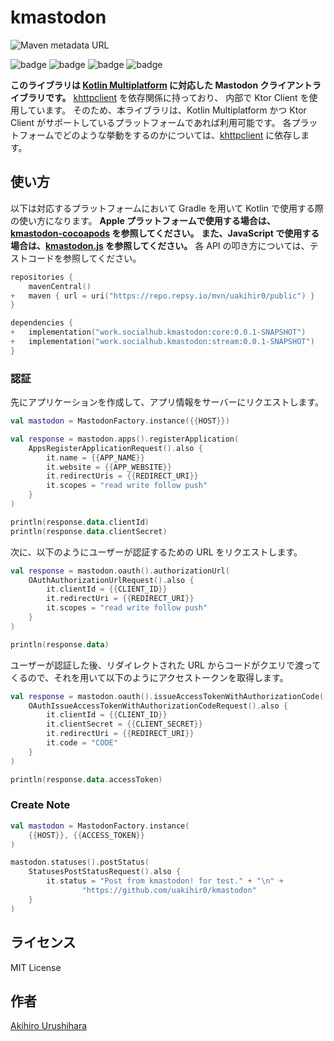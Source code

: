 # kmastodon

![Maven metadata URL](https://img.shields.io/maven-metadata/v?metadataUrl=https%3A%2F%2Frepo.repsy.io%2Fmvn%2Fuakihir0%2Fpublic%2Fwork%2Fsocialhub%2Fkmastodon%2Fcore%2Fmaven-metadata.xml)

![badge][badge-js]
![badge][badge-jvm]
![badge][badge-ios]
![badge][badge-mac]

**このライブラリは [Kotlin Multiplatform](https://kotlinlang.org/docs/multiplatform.html) に対応した Mastodon クライアントライブラリです。**
[khttpclient] を依存関係に持っており、 内部で Ktor Client を使用しています。
そのため、本ライブラリは、Kotlin Multiplatform かつ Ktor Client がサポートしているプラットフォームであれば利用可能です。
各プラットフォームでどのような挙動をするのかについては、[khttpclient] に依存します。

## 使い方

以下は対応するプラットフォームにおいて Gradle を用いて Kotlin で使用する際の使い方になります。
**Apple プラットフォームで使用する場合は、 [kmastodon-cocoapods](https://github.com/uakihir0/kmastodon-cocoapods) を参照してください。**
**また、JavaScript で使用する場合は、[kmastodon.js](https://github.com/uakihir0/kmastodon.js) を参照してください。**
各 API の叩き方については、テストコードを参照してください。

```kotlin:build.gradle.kts
repositories {
    mavenCentral()
+   maven { url = uri("https://repo.repsy.io/mvn/uakihir0/public") }
}

dependencies {
+   implementation("work.socialhub.kmastodon:core:0.0.1-SNAPSHOT")
+   implementation("work.socialhub.kmastodon:stream:0.0.1-SNAPSHOT")
}
```

### 認証

先にアプリケーションを作成して、アプリ情報をサーバーにリクエストします。

```kotlin
val mastodon = MastodonFactory.instance({{HOST}})

val response = mastodon.apps().registerApplication(
    AppsRegisterApplicationRequest().also {
        it.name = {{APP_NAME}}
        it.website = {{APP_WEBSITE}}
        it.redirectUris = {{REDIRECT_URI}}
        it.scopes = "read write follow push"
    }
)

println(response.data.clientId)
println(response.data.clientSecret)
```

次に、以下のようにユーザーが認証するための URL をリクエストします。

```kotlin
val response = mastodon.oauth().authorizationUrl(
    OAuthAuthorizationUrlRequest().also {
        it.clientId = {{CLIENT_ID}}
        it.redirectUri = {{REDIRECT_URI}}
        it.scopes = "read write follow push"
    }
)

println(response.data)
```

ユーザーが認証した後、リダイレクトされた URL からコードがクエリで渡ってくるので、それを用いて以下のようにアクセストークンを取得します。

```kotlin
val response = mastodon.oauth().issueAccessTokenWithAuthorizationCode(
    OAuthIssueAccessTokenWithAuthorizationCodeRequest().also {
        it.clientId = {{CLIENT_ID}}
        it.clientSecret = {{CLIENT_SECRET}}
        it.redirectUri = {{REDIRECT_URI}}
        it.code = "CODE"
    }
)

println(response.data.accessToken)
```

### Create Note

```kotlin
val mastodon = MastodonFactory.instance(
    {{HOST}}, {{ACCESS_TOKEN}}
)

mastodon.statuses().postStatus(
    StatusesPostStatusRequest().also {
        it.status = "Post from kmastodon! for test." + "\n" +
                "https://github.com/uakihir0/kmastodon"
    }
)
```

## ライセンス

MIT License

## 作者

[Akihiro Urushihara](https://github.com/uakihir0)

[khttpclient]: https://github.com/uakihir0/khttpclient
[badge-android]: http://img.shields.io/badge/-android-6EDB8D.svg
[badge-android-native]: http://img.shields.io/badge/support-[AndroidNative]-6EDB8D.svg
[badge-wearos]: http://img.shields.io/badge/-wearos-8ECDA0.svg
[badge-jvm]: http://img.shields.io/badge/-jvm-DB413D.svg
[badge-js]: http://img.shields.io/badge/-js-F8DB5D.svg
[badge-js-ir]: https://img.shields.io/badge/support-[IR]-AAC4E0.svg
[badge-nodejs]: https://img.shields.io/badge/-nodejs-68a063.svg
[badge-linux]: http://img.shields.io/badge/-linux-2D3F6C.svg
[badge-windows]: http://img.shields.io/badge/-windows-4D76CD.svg
[badge-wasm]: https://img.shields.io/badge/-wasm-624FE8.svg
[badge-apple-silicon]: http://img.shields.io/badge/support-[AppleSilicon]-43BBFF.svg
[badge-ios]: http://img.shields.io/badge/-ios-CDCDCD.svg
[badge-mac]: http://img.shields.io/badge/-macos-111111.svg
[badge-watchos]: http://img.shields.io/badge/-watchos-C0C0C0.svg
[badge-tvos]: http://img.shields.io/badge/-tvos-808080.svg
